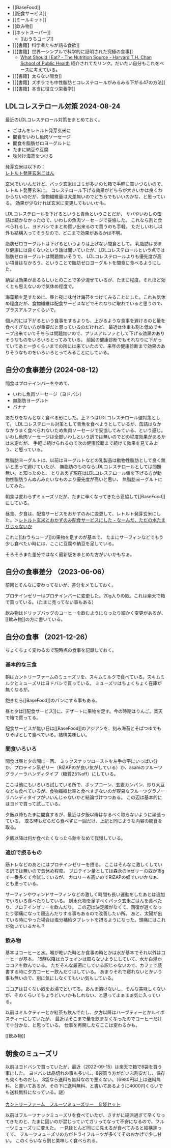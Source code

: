 - [[BaseFood]]
- [[配食サービス]]
- [[ミールキット]]
- [[飲み物]]
- [[ネットスーパー]]
  - [[おうちコープ]]
- [[【書籍】科学者たちが語る食欲]]
- [[【書籍】世界一シンプルで科学的に証明された究極の食事]]
   - [What Should I Eat? - The Nutrition Source - Harvard T.H. Chan School of Public Health](https://www.hsph.harvard.edu/nutritionsource/what-should-you-eat/) 紹介されてたリンク。だいたい自分もこれをベースに考えている。
- [[【書籍】太らない間食]]
- [[【書籍】ズボラでも中性脂肪とコレステロールがみるみる下がる47の方法]]
- [[【書籍】本当に役立つ栄養学]]

## LDLコレステロール対策 2024-08-24

最近のLDLコレステロール対策をまとめておく。

- ごはんをレトルト発芽玄米に
- 間食をいわし魚肉ソーセージ
- 間食を脂肪ゼロヨーグルトに
- たまに納豆や豆腐
- 味付け海苔をつける

発芽玄米は以下の：
<a href="https://hb.afl.rakuten.co.jp/ichiba/3e90b021.5028c8fa.3e90b022.be83f001/?pc=https%3A%2F%2Fitem.rakuten.co.jp%2Fyamatane%2F10000078%2F&link_type=pict&ut=eyJwYWdlIjoiaXRlbSIsInR5cGUiOiJwaWN0Iiwic2l6ZSI6IjI0MHgyNDAiLCJuYW0iOjEsIm5hbXAiOiJyaWdodCIsImNvbSI6MSwiY29tcCI6ImRvd24iLCJwcmljZSI6MSwiYm9yIjoxLCJjb2wiOjEsImJidG4iOjEsInByb2QiOjAsImFtcCI6ZmFsc2V9" target="_blank" rel="nofollow sponsored noopener" style="word-wrap:break-word;"><img src="https://hbb.afl.rakuten.co.jp/hgb/3e90b021.5028c8fa.3e90b022.be83f001/?me_id=1308289&item_id=10000078&pc=https%3A%2F%2Fthumbnail.image.rakuten.co.jp%2F%400_mall%2Fyamatane%2Fcabinet%2F04875641%2F06750788%2F10000078_240307_thum.jpg%3F_ex%3D240x240&s=240x240&t=pict" border="0" style="margin:2px" alt="" title=""><br>レトルト発芽玄米ごはん</a>

玄米でいいんだけど、パック玄米はゴミが多いのと箱で手軽に買いづらいので、レトルト発芽玄米に。
コレステロール下げる効果がどちらが大きいかは良くわからないのだが、食物繊維量は大差無いのでどちらでもいいのかな、と思っている。
効果が少なければ玄米に変更してもいいかも。

LDLコレステロールを下げるというと青魚ということだが、
サバやいわしの缶詰は続かなかったので、いわしの魚肉ソーセージで妥協した。
これなら割と食べられるし、ヨドバシでまとめ買い出来るので買うのも手軽。
ただしいわし以外も結構入ってそうなので、どこまで効果があるかは不明。

脂肪ゼロヨーグルトは下げるというよりは上げない間食として。
乳脂肪はあまり健康には良くないという話は聞いていたが、LDLコレステロールという点では脂肪ゼロヨーグルトは問題無いそうで、
LDLコレステロールよりも優先度が高い項目はなかろう、ということで脂肪ゼロヨーグルトを間食に食べるようにした。

納豆は効果があるらしいとのことで多少混ぜているが、たまに程度。それほど効くとも思えないので気休め程度で。

海藻類を足すために、昼と夜に味付け海苔をつけてみることにした。これも気休め程度だが、食物繊維は配食サービスなどでそれなりに取れていると思うので、
プラスアルファくらいで。

個人的には下がるという食事をするよりも、上がるような食事を避けるのと量を食べすぎない方が重要だと思っているのだけれど、
最近は体重も割と低めでキープ出来ていてそちらは問題無いので、プラスアルファとして下げる効果のありそうなものをいろいろとってみている。
前回の健康診断でもそれなりに下がっていてあと一歩くらいまでの所には来ていたので、来年の健康診断まで効果のありそうなものをいろいろとってみることにしている。

## 自分の食事差分 (2024-08-12)

間食はプロテインバーをやめて、

- いわし魚肉ソーセージ（ヨドバシ）
- 無脂肪ヨーグルト
- バナナ

あたりをなんとなく食べる形にした。上２つはLDLコレステロール値対策として。
LDLコレステロール対策として青魚を食べようとしているが、缶詰はなかなかうまく食べられないため魚肉ソーセージで妥協してみている、という感じ。
いわし魚肉ソーセージは全部いわしという訳では無いのでどの程度効果があるかは未定だが、
手軽に続けられるので次の健康診断まで続けて効果を見てみよう、と思っている。

無脂肪ヨーグルトは、以前はヨーグルトなどの乳製品は動物性脂肪として良く無いと思って避けていたが、
無脂肪のものならLDLコレステロールとしては問題無い、と知ったのと、
とりあえず現在はLDLコレステロール値を下げる方が動物性脂肪うんぬんみたいなものより優先度が高いと思い、
無脂肪ヨーグルトにしてみた。

朝食は変わらずミューズリだが、たまに辛くなってきたら妥協して[[BaseFood]]にしている。

昼食、夕食は、配食サービスをおかずのみに変更して、レトルト発芽玄米にした。＞[レトルト玄米とおかずのみ配食サービスにした - なーんだ、ただの水たまりじゃないか](https://karino2.github.io/2024/08/09/retort_genmai_and_food_deli.html)

これに[[おうちコープ]]の果物を足すのが基本で、
たまにサーフィンなどでもう少し食べたい時には、ここに豆腐や納豆を足している。

そろそろまた差分ではなく最新版をまとめた方がいいかもなぁ。

## 自分の食事差分 （2023-06-06）

前回とそんなに変わってないが、差分をメモしておく。

プロテインゼリーはプロテインバーに変更した。20g入りの奴。これは楽天で箱で買っている。（たまに売ってない事もある）

飲み物はドリップバッグのコーヒーを飲むようになったり細かく変更があるが、[[飲み物]]の方に書いている。

## 自分の食事 （2021-12-26）

ちょくちょく変わるので現時点の食事を記録しておく。

### 基本的な三食

朝はカントリーファームのミューズリを、スキムミルクで食べている。スキムミルクとミューズリはヨドバシで買っている。
ミューズリはちょくちょく在庫が無くなるが。

飽きたら[[BaseFood]]のパンにする事もある。

昼と夕は[[配食サービス]]に、デザートに果物を足す。今の時期はりんご。楽天で箱で買ってる。

配食サービスが無い日は[[BaseFood]]のアジアンを、刻み海苔とそばつゆでもりそばとして食べている。結構美味しい。

### 間食いろいろ

間食は昼と夕の間に一回。
ミックスナッツローストを左手の平にいっぱい分か、プロテイン系ゼリー（RIZAPのが良い気がしている）か、asahiのフルーツグラノーラハンディタイプ（糖質25%off）にしている。

ここは他にもいろいろ試している所で、ポップコーン、玄麦カンパン、炒り大豆なども食べているが、食物繊維比率と食べすぎないのが容易なフルーツグラノーラハンディタイプがいいんじゃないかと結論づけつつある。
この辺は基本的にはヨドで買って試している。

夕飯以降もたまに間食するが、最近は夕飯以降はなるべく取らないように頑張っている。
取る時もだらだら食べずに一回だけ、上記と同じような内容の間食を取る。

夕飯以降は何か食べたくなったら飴をなめて我慢している。

### 追加で摂るもの

筋トレなどのあとにはプロテインゼリーを摂る。
ここはそんなに激しくしている訳では無いので気休め程度。
プロテイン量としては森永のinゼリーの奴が15gで一番多くて今試しているが、
カロリーも高いのでRIZAPの奴でいいかなぁ、とも思っている。

サーフィンやウィンドサーフィンなどの激しく時間も長い運動をしたあとは追加でいろいろ食べたりしている。
炭水化物を足すべくパック玄米ごはんを食べたり、プロテインゼリーを飲んだり。
この辺は決定版がなくて、回復が遅くなったり頭痛になって寝込んだりする事もあるので改善したい所。
あと、太陽が出ている時にやった場合は塩分補給タブレットを摂るようになった。頭痛にはこれが効いているかも？

### 飲み物

基本はコーヒーと水。喉が乾いた時とか食事の時とかは水が基本でそれ以外はコーヒーが基本。
15時以降はカフェインは取らないようにしていて、水か白湯かココアを飲んでいる。
ただそんな厳密にしている訳じゃないので、カフェで読書する時に夕方コーヒー飲んだりはしている。
あまりそれで寝れないとかいう事も無いので、別に気にしなくてもいい気もしている。

ココアは甘くない奴をお湯でといてる。あんま溶けないし、そんな美味しくないが、そのくらいでちょうどいいかもしれない、と思ってまぁまぁ気に入っている。

以前はミルクティーとか紅茶も飲んでたし、夕方以降はハーブティーとかルイボスティーにしていたが、
最近はそこまで量を飲まなくなったのでコーヒーだけで十分かな、と思っている。
仕事を再開したらここは変わるかも。

[[飲み物]]

## 朝食のミューズリ

以前はヨドバシで買っていたが、最近（2022-09-15）は楽天で箱で8袋を買う事にした。
ヨドバシは品切れの事も多いし、8袋買う方がだいぶ割安だし、保存も効くものだし。
8袋なら送料も無料なので悪くない。（6980円以上は送料無料、と書いてあるが、その下に送料無料、と書いてあるように4000円くらいでも送料無料になっている。謎）

<a href="https://hb.afl.rakuten.co.jp/ichiba/2b6c1e25.d64fbf59.2b6c1e26.394f416f/?pc=https%3A%2F%2Fitem.rakuten.co.jp%2Fkitchen-garden%2F10004984%2F&link_type=pict&ut=eyJwYWdlIjoiaXRlbSIsInR5cGUiOiJwaWN0Iiwic2l6ZSI6IjI0MHgyNDAiLCJuYW0iOjEsIm5hbXAiOiJyaWdodCIsImNvbSI6MSwiY29tcCI6ImRvd24iLCJwcmljZSI6MCwiYm9yIjoxLCJjb2wiOjEsImJidG4iOjEsInByb2QiOjAsImFtcCI6ZmFsc2V9" target="_blank" rel="nofollow sponsored noopener" style="word-wrap:break-word;"  ><img src="https://hbb.afl.rakuten.co.jp/hgb/2b6c1e25.d64fbf59.2b6c1e26.394f416f/?me_id=1221616&item_id=10004984&pc=https%3A%2F%2Fthumbnail.image.rakuten.co.jp%2F%400_mall%2Fkitchen-garden%2Fcabinet%2Fitem_fix%2Fimgrc0079422028.jpg%3F_ex%3D240x240&s=240x240&t=pict" border="0" style="margin:2px" alt="" title=""><br>
カントリーファーム　フルーツミューズリー　８袋セット
</a>

以前はフルーツナッツミューズリを食べていたが、さすがに硬派過ぎて辛くなってきたのと、たまに固いのが混じっていてガリってなって不安になるので、フルーツミューズリに変えた。
一見ほとんど同じに見えるが食べてみると結構違ってて、
フルーツミューズリの方がドライフルーツが多くてそのおかげで少し甘い。
このくらいなら割と美味しく食べられる。